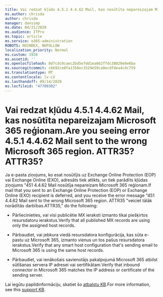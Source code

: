 ```yaml
---
title: Vai redzat kļūdu 4.5.1 4.4.62 Mail, kas nosūtīta nepareizajam Microsoft 365 reģionam. ATTR35?
ms.author: chrisda
author: chrisda
manager: dansimp
ms.date: 04/21/2020
ms.audience: ITPro
ms.topic: article
ms.service: o365-administration
ROBOTS: NOINDEX, NOFOLLOW
localization_priority: Normal
ms.custom: 1938
ms.assetid: ''
ms.openlocfilehash: 8d7cdc0caec2bd5e7dd1ea662ffdc38020e8e6ba
ms.sourcegitcommit: c6692ce0fa1358ec3529e59ca0ecdfdea4cdc759
ms.translationtype: MT
ms.contentlocale: lv-LV
ms.lasthandoff: 09/14/2020
ms.locfileid: "47709302"
---
```

# <a name="are-you-seeing-error-451-4462-mail-sent-to-the-wrong-microsoft-365-region-attr35"></a><span data-ttu-id="01bad-103">Vai redzat kļūdu 4.5.1 4.4.62 Mail, kas nosūtīta nepareizajam Microsoft 365 reģionam.</span><span class="sxs-lookup"><span data-stu-id="01bad-103">Are you seeing error 4.5.1 4.4.62 Mail sent to the wrong Microsoft 365 region.</span></span> <span data-ttu-id="01bad-104">ATTR35?</span><span class="sxs-lookup"><span data-stu-id="01bad-104">ATTR35?</span></span>

<span data-ttu-id="01bad-105">Ja e-pasta ziņojums, ko esat nosūtījis uz Exchange Online Protection (EOP) vai Exchange Online (EXO), adresāts tiek atlikts, un tiek parādīts kļūdas ziņojums "451 4.4.62 Mail nosūtīja nepareizam Microsoft 365 reģionam.</span><span class="sxs-lookup"><span data-stu-id="01bad-105">If mail that you sent to an Exchange Online Protection (EOP) or Exchange Online (EXO) recipient is deferred, and you receive the error message "451 4.4.62 Mail sent to the wrong Microsoft 365 region.</span></span> <span data-ttu-id="01bad-106">ATTR35 "veiciet tālāk norādītās darbības.</span><span class="sxs-lookup"><span data-stu-id="01bad-106">ATTR35," do the following:</span></span>

- <span data-ttu-id="01bad-107">Pārliecinieties, vai visi publicētie MX ieraksti izmanto tikai piešķirtos resursdatoru ierakstus.</span><span class="sxs-lookup"><span data-stu-id="01bad-107">Verify that all published MX records are using only the assigned host records.</span></span>

- <span data-ttu-id="01bad-108">Pārbaudiet, vai jebkura viedā resursdatora konfigurācija, kas sūta e-pastu uz Microsoft 365, izmanto vienus un tos pašus resursdatora ierakstus.</span><span class="sxs-lookup"><span data-stu-id="01bad-108">Verify that any smart host configuration that's sending email to Microsoft 365 is using the same host records.</span></span>

- <span data-ttu-id="01bad-109">Pārbaudiet, vai ienākošais savienotājs pakalpojumā Microsoft 365 atbilst sūtīšanas servera IP adresei vai sertifikātam.</span><span class="sxs-lookup"><span data-stu-id="01bad-109">Verify that inbound connector in Microsoft 365 matches the IP address or certificate of the sending server.</span></span>

<span data-ttu-id="01bad-110">Lai iegūtu papildinformāciju, skatiet šo [atbalstu KB](https://support.microsoft.com/help/4057301/attr35-response-code-when-mail-is-sent-to-eop-exo).</span><span class="sxs-lookup"><span data-stu-id="01bad-110">For more information, see this [support KB](https://support.microsoft.com/help/4057301/attr35-response-code-when-mail-is-sent-to-eop-exo).</span></span>
